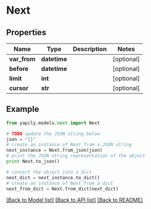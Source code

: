 # Next


## Properties
Name | Type | Description | Notes
------------ | ------------- | ------------- | -------------
**var_from** | **datetime** |  | [optional] 
**before** | **datetime** |  | [optional] 
**limit** | **int** |  | [optional] 
**cursor** | **str** |  | [optional] 

## Example

```python
from yapily.models.next import Next

# TODO update the JSON string below
json = "{}"
# create an instance of Next from a JSON string
next_instance = Next.from_json(json)
# print the JSON string representation of the object
print Next.to_json()

# convert the object into a dict
next_dict = next_instance.to_dict()
# create an instance of Next from a dict
next_from_dict = Next.from_dict(next_dict)
```
[[Back to Model list]](../README.md#documentation-for-models) [[Back to API list]](../README.md#documentation-for-api-endpoints) [[Back to README]](../README.md)



